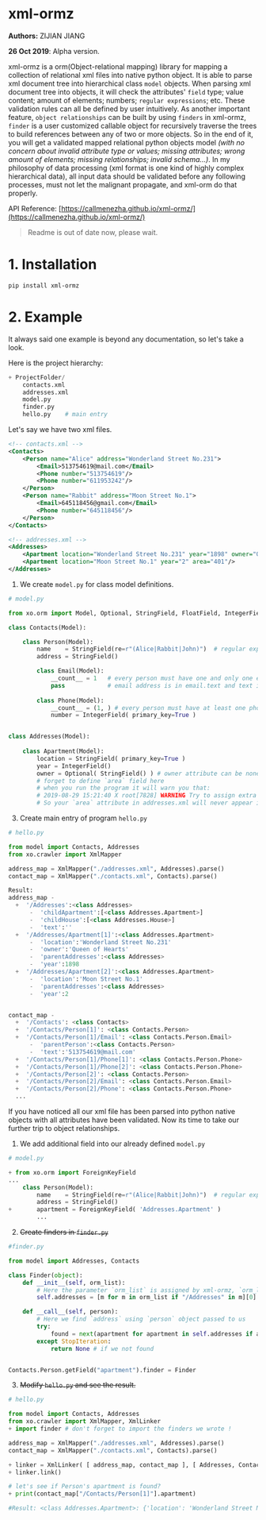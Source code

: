 # xml-ormz

**Authors:** ZIJIAN JIANG

**26 Oct 2019**: Alpha version.



xml-ormz is a orm(Object-relational mapping) library for mapping a collection of relational xml files into native python object. It is able to parse xml document tree into hierarchical class `model` objects. When parsing xml document tree into objects, it will check the attributes' `field` type; value content; amount of elements; numbers; `regular expressions`; etc. These validation rules can all be defined by user intuitively. As another important feature, `object relationships` can be built by using `finders`  in xml-ormz, `finder` is a user customized callable object for recursively traverse the trees to build references between any of two or more objects. So in the end of it, you will get a validated mapped relational python objects model *(with no concern about invalid attribute type or values; missing attributes; wrong amount of elements; missing relationships; invalid schema...)*.  In my philosophy of data processing (xml format is one kind of highly complex hierarchical data), all input data should be validated before any following processes, must not let the malignant propagate, and xml-orm do that properly.

API Reference: [https://callmenezha.github.io/xml-ormz/](https://callmenezha.github.io/xml-ormz/)

> Readme is out of date now, please wait.

# 1. Installation

`pip install xml-ormz` 


# 2. Example

It always said one example is beyond any documentation, so let's take a look.

Here is the project hierarchy:

```python
+ ProjectFolder/
	contacts.xml
	addresses.xml
	model.py
	finder.py
	hello.py    # main entry
```

Let's say we have two xml files.

```xml
<!-- contacts.xml -->
<Contacts>
    <Person name="Alice" address="Wonderland Street No.231">
        <Email>513754619@mail.com</Email>
    	<Phone number="513754619"/>
        <Phone number="611953242"/>
    </Person> 
    <Person name="Rabbit" address="Moon Street No.1">
        <Email>645118456@gmail.com</Email>
    	<Phone number="645118456"/>
    </Person> 
</Contacts>
```

```xml
<!-- addresses.xml -->
<Addresses>
	<Apartment location="Wonderland Street No.231" year="1898" owner="Queen of Hearts"/>
    <Apartment location="Moon Street No.1" year="2" area="401"/>
</Addresses>
```



1. We create `model.py` for class model definitions.

```python
# model.py

from xo.orm import Model, Optional, StringField, FloatField, IntegerField, ForeignKeyField

class Contacts(Model):

    class Person(Model):
        name    = StringField(re=r"(Alice|Rabbit|John)")  # regular expression validation
        address = StringField()

        class Email(Model):
            __count__ = 1   # every person must have one and only one email
            pass			# email address is in email.text and text is not a attribute
        
        class Phone(Model):
            __count__ = (1, ) # every person must have at least one phone
            number = IntegerField( primary_key=True )


class Addresses(Model):
    
    class Apartment(Model):
        location = StringField( primary_key=True )
        year = IntegerField()
        owner = Optional( StringField() ) # owner attribute can be none, not required (without it will raise an error)
		# forget to define `area` field here 
        # when you run the program it will warn you that:
        # 2019-08-29 15:21:40 X root[7828] WARNING Try to assign extra attribute 'area' to undefined field of 'Addresses.Apartment', drop it.
        # So your `area` attribute in addresses.xml will never appear in this object.
```

   

3. Create main entry of program `hello.py`

```python
# hello.py

from model import Contacts, Addresses
from xo.crawler import XmlMapper

address_map = XmlMapper("./addresses.xml", Addresses).parse()
contact_map = XmlMapper("./contacts.xml", Contacts).parse()
```



```python
Result:
address_map - 
  +  '/Addresses':<class Addresses>
      -  'childApartment':[<class Addresses.Apartment>]
      -  'childHouse':[<class Addresses.House>]
      -  'text':''
  +  '/Addresses/Apartment[1]':<class Addresses.Apartment>
      -  'location':'Wonderland Street No.231'
      -  'owner':'Queen of Hearts'
      -  'parentAddresses':<class Addresses>
      -  'year':1898
  +  '/Addresses/Apartment[2]':<class Addresses.Apartment>
      -  'location':'Moon Street No.1'
      -  'parentAddresses':<class Addresses>
      -  'year':2


contact_map - 
  +  '/Contacts': <class Contacts>
  +  '/Contacts/Person[1]': <class Contacts.Person>
  +  '/Contacts/Person[1]/Email': <class Contacts.Person.Email>
      -  'parentPerson':<class Contacts.Person>
      -  'text':'513754619@mail.com'
  +  '/Contacts/Person[1]/Phone[1]': <class Contacts.Person.Phone>
  +  '/Contacts/Person[1]/Phone[2]': <class Contacts.Person.Phone>
  +  '/Contacts/Person[2]': <class Contacts.Person>
  +  '/Contacts/Person[2]/Email': <class Contacts.Person.Email>
  +  '/Contacts/Person[2]/Phone': <class Contacts.Person.Phone>
  ...

```



If you have noticed all our xml file has been parsed into python native objects with all attributes have been validated. Now its time to take our further trip to object relationships.

1. We add additional field into our already defined `model.py`

```python
# model.py

+ from xo.orm import ForeignKeyField
...
    class Person(Model):
        name    = StringField(re=r"(Alice|Rabbit|John)")  # regular expression validation
        address = StringField()
+       apartment = ForeignKeyField( 'Addresses.Apartment' )
		...

```

2. ~~Create finders in `finder.py`~~

```python
#finder.py

from model import Addresses, Contacts

class Finder(object):
    def __init__(self, orm_list):
        # Here the parameter `orm_list` is assigned by xml-ormz, `orm_list = [ contact_map, addresses_map ]`
        self.addresses = [m for m in orm_list if "/Addresses" in m][0]

    def __call__(self, person):
        # Here we find `address` using `person` object passed to us
        try:
            found = next(apartment for apartment in self.addresses if apartment.location == person.address)
        except StopIteration:
            return None # if we not found


Contacts.Person.getField("apartment").finder = Finder
```



3. ~~Modify `hello.py` and see the result.~~

```python
# hello.py

from model import Contacts, Addresses
from xo.crawler import XmlMapper, XmlLinker
+ import finder # don't forget to import the finders we wrote !

address_map = XmlMapper("./addresses.xml", Addresses).parse()
contact_map = XmlMapper("./contacts.xml", Contacts).parse()

+ linker = XmlLinker( [ address_map, contact_map ], [ Addresses, Contacts ] )
+ linker.link()

# let's see if Person's apartment is found?
+ print(contact_map["/Contacts/Person[1]"].apartment)

#Result: <class Addresses.Apartment>: {'location': 'Wonderland Street No.231', 'year': 1898, 'owner': 'Queen of Hearts', 'parentAddresses': <class Addresses>}
```

